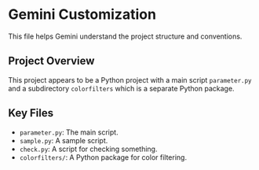 # Gemini Customization

This file helps Gemini understand the project structure and conventions.

## Project Overview

This project appears to be a Python project with a main script `parameter.py` and a subdirectory `colorfilters` which is a separate Python package.

## Key Files

*   `parameter.py`: The main script.
*   `sample.py`: A sample script.
*   `check.py`: A script for checking something.
*   `colorfilters/`: A Python package for color filtering.
